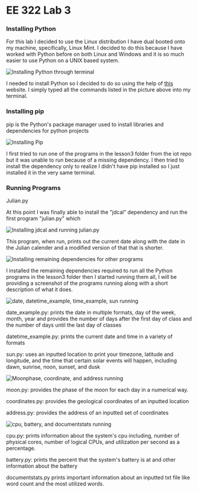 # EE 322 Lab 3

### Installing Python
For this lab I decided to use the Linux distribution I have dual booted onto my machine, specifically, Linux Mint. I decided to do this because I have worked with Python before on both Linux and Windows and it is so much easier to use Python on a UNIX based system. 

![Installing Python through terminal](/Labs/Lab3/Lab3a.png)

I needed to install Python so I decided to do so using the help of [this](https://docs.python-guide.org/starting/install3/linux/) website. I simply typed all the commands listed in the picture above into my terminal.

### Installing pip
pip is the Python's package manager used to install libraries and dependencies for python projects

![Installing Pip](/Labs/Lab3/Lab3b.png)

I first tried to run one of the programs in the lesson3 folder from the iot repo but it was unable to run because of a missing dependency. I then tried to install the dependency only to realize I didn't have pip installed so I just installed it in the very same terminal.

### Running Programs

Julian.py

At this point I was finally able to install the "jdcal" dependency and run the first program "julian.py" which 

![Installing jdcal and running julian.py](/Labs/Lab3/Lab3c.png)

This program, when run, prints out the current date along with the date in the Julian calender and a modified version of that that is shorter.

![Installing remaining dependencies for other programs](/Labs/Lab3/Lab3d.png)

I installed the remaining dependencies required to run all the Python programs in the lesson3 folder then I started running them all, I will be providing a screenshot of the programs running along with a short description of what it does.

![date, datetime_example, time_example, sun running](/Labs/Lab3/Lab3e.png)

date_example.py: prints the date in multiple formats, day of the week, month, year and provides the number of days after the first day of class and the number of days until the last day of classes

datetime_example.py: prints the current date and time in a variety of formats

sun.py: uses an inputted location to print your timezone, latitude and longitude, and the time that certain solar events will happen, including dawn, sunrise, noon, sunset, and dusk

![Moonphase, coordinate, and address running](/Labs/Lab3/Lab3f.png)

moon.py: provides the phase of the moon for each day in a numerical way.

coordinates.py: provides the geological coordinates of an inputted location

address.py: provides the address of an inputted set of coordinates

![cpu, battery, and documentstats running](/Labs/Lab3/Lab3g.png)

cpu.py: prints information about the system's cpu including, number of physical cores, number of logical CPUs, and utilization per second as a percentage.

battery.py: prints the percent that the system's battery is at and other information about the battery

documentstats.py prints important information about an inputted txt file like word count and the most utilized words.